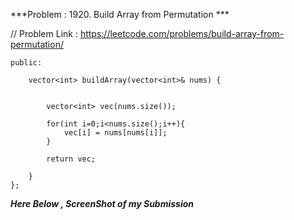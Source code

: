
***Problem : 1920. Build Array from Permutation ***

// Problem Link : https://leetcode.com/problems/build-array-from-permutation/

```class Solution {
public:
    
    vector<int> buildArray(vector<int>& nums) {
        
        
        vector<int> vec(nums.size());
        
        for(int i=0;i<nums.size();i++){
            vec[i] = nums[nums[i]];
        }
        
        return vec;
        
    }
};

```


***Here Below , ScreenShot of my Submission***

